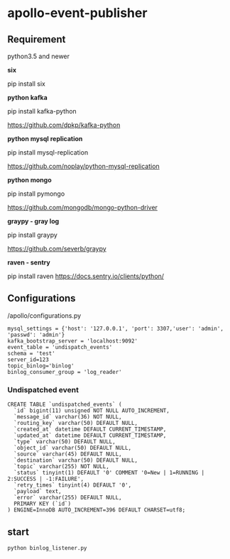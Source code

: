 # apollo-event-publisher

## Requirement
python3.5 and newer

**six**

pip install six

**python kafka**

pip install kafka-python

https://github.com/dpkp/kafka-python

**python mysql replication**

pip install mysql-replication

https://github.com/noplay/python-mysql-replication

**python mongo**

pip install pymongo

https://github.com/mongodb/mongo-python-driver 

**graypy - gray log**

pip install graypy

https://github.com/severb/graypy

**raven - sentry**

pip install raven
https://docs.sentry.io/clients/python/

## Configurations

/apollo/configurations.py

```
mysql_settings = {'host': '127.0.0.1', 'port': 3307,'user': 'admin', 'passwd': 'admin'}
kafka_bootstrap_server = 'localhost:9092'
event_table = 'undispatch_events'
schema = 'test'
server_id=123
topic_binlog='binlog'
binlog_consumer_group = 'log_reader'
```

### Undispatched event

```
CREATE TABLE `undispatched_events` (
  `id` bigint(11) unsigned NOT NULL AUTO_INCREMENT,
  `message_id` varchar(36) NOT NULL,
  `routing_key` varchar(50) DEFAULT NULL,
  `created_at` datetime DEFAULT CURRENT_TIMESTAMP,
  `updated_at` datetime DEFAULT CURRENT_TIMESTAMP,
  `type` varchar(50) DEFAULT NULL,
  `object_id` varchar(50) DEFAULT NULL,
  `source` varchar(45) DEFAULT NULL,
  `destination` varchar(50) DEFAULT NULL,
  `topic` varchar(255) NOT NULL,
  `status` tinyint(1) DEFAULT '0' COMMENT '0=New | 1=RUNNING | 2:SUCCESS | -1:FAILURE',
  `retry_times` tinyint(4) DEFAULT '0',
  `payload` text,
  `error` varchar(255) DEFAULT NULL,
  PRIMARY KEY (`id`)
) ENGINE=InnoDB AUTO_INCREMENT=396 DEFAULT CHARSET=utf8;

```

## start 
```
python binlog_listener.py
```